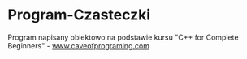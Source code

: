 # Program-Czasteczki
Program napisany obiektowo na podstawie kursu "C++ for Complete Beginners" - www.caveofprograming.com
